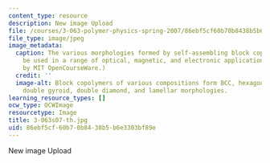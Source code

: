 ```yaml
---
content_type: resource
description: New image Upload
file: /courses/3-063-polymer-physics-spring-2007/86ebf5cf60b70b8438b5b6e3303bf89e_3-063s07-th.jpg
file_type: image/jpeg
image_metadata:
  caption: The various morphologies formed by self-assembling block copolymers can
    be used in a range of optical, magnetic, and electronic applications. (Figure
    by MIT OpenCourseWare.)
  credit: ''
  image-alt: Block copolymers of various compositions form BCC, hexagonal cylindrical,
    double gyroid, double diamond, and lamellar morphologies.
learning_resource_types: []
ocw_type: OCWImage
resourcetype: Image
title: 3-063s07-th.jpg
uid: 86ebf5cf-60b7-0b84-38b5-b6e3303bf89e
---
```

New image Upload

